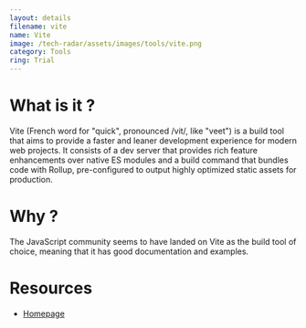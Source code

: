 ```yaml
---
layout: details
filename: vite
name: Vite
image: /tech-radar/assets/images/tools/vite.png
category: Tools
ring: Trial
---
```


# What is it ?

Vite (French word for "quick", pronounced /vit/, like "veet") is a build tool that aims to provide a faster and leaner development experience for modern web projects. It consists of a dev server that provides rich feature enhancements over native ES modules and a build command that bundles code with Rollup, pre-configured to output highly optimized static assets for production.

# Why ?

The JavaScript community seems to have landed on Vite as the build tool of choice, meaning that it has good documentation and examples.

# Resources

- [Homepage](https://vitejs.dev/)
